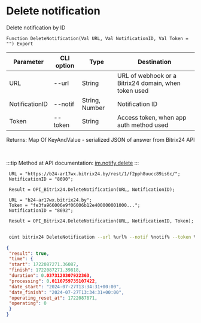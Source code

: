 ﻿---
sidebar_position: 3
---

# Delete notification
 Delete notification by ID



`Function DeleteNotification(Val URL, Val NotificationID, Val Token = "") Export`

 | Parameter | CLI option | Type | Destination |
 |-|-|-|-|
 | URL | --url | String | URL of webhook or a Bitrix24 domain, when token used |
 | NotificationID | --notif | String, Number | Notification ID |
 | Token | --token | String | Access token, when app auth method used |

 
 Returns: Map Of KeyAndValue - serialized JSON of answer from Bitrix24 API

<br/>

:::tip
Method at API documentation: [im.notify.delete](https://dev.1c-bitrix.ru/learning/course/index.php?COURSE_ID=93&LESSON_ID=12133)
:::
<br/>


```bsl title="Code example"
 URL = "https://b24-ar17wx.bitrix24.by/rest/1/f2pph8uucc89is6c/";
 NotificationID = "8690";
 
 Result = OPI_Bitrix24.DeleteNotification(URL, NotificationID);
 
 URL = "b24-ar17wx.bitrix24.by";
 Token = "fe3fa966006e9f06006b12e400000001000...";
 NotificationID = "8692";
 
 Result = OPI_Bitrix24.DeleteNotification(URL, NotificationID, Token);
```
	


```sh title="CLI command example"
 
 oint bitrix24 DeleteNotification --url %url% --notif %notif% --token %token%

```

```json title="Result"
{
 "result": true,
 "time": {
 "start": 1722087271.36087,
 "finish": 1722087271.39818,
 "duration": 0.0373120307922363,
 "processing": 0.0110759735107422,
 "date_start": "2024-07-27T13:34:31+00:00",
 "date_finish": "2024-07-27T13:34:31+00:00",
 "operating_reset_at": 1722087871,
 "operating": 0
 }
}
```
